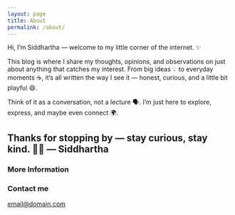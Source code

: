 ```yaml
---
layout: page
title: About
permalink: /about/
---
```

Hi, I’m Siddhartha — welcome to my little corner of the internet. ✨

This blog is where I share my thoughts, opinions, and observations on just about anything that catches my interest. From big ideas 💡 to everyday moments ☕, it’s all written the way I see it — honest, curious, and a little bit playful 😄.

Think of it as a conversation, not a lecture 🗣️. I’m just here to explore, express, and maybe even connect 🌍.

Thanks for stopping by — stay curious, stay kind. 💭💛
— Siddhartha
---


### More Information



### Contact me

[email@domain.com](mailto:email@domain.com)